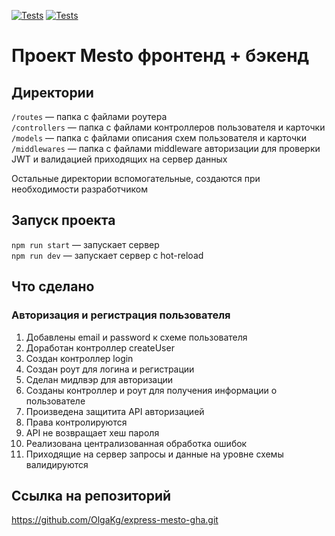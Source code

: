 [![Tests](../../actions/workflows/tests-13-sprint.yml/badge.svg)](../../actions/workflows/tests-13-sprint.yml) [![Tests](../../actions/workflows/tests-14-sprint.yml/badge.svg)](../../actions/workflows/tests-14-sprint.yml)
# Проект Mesto фронтенд + бэкенд


## Директории

`/routes` — папка с файлами роутера  
`/controllers` — папка с файлами контроллеров пользователя и карточки   
`/models` — папка с файлами описания схем пользователя и карточки  
`/middlewares` — папка с файлами middleware авторизации для проверки JWT и валидацией приходящих на сервер данных
  
Остальные директории вспомогательные, создаются при необходимости разработчиком

## Запуск проекта

`npm run start` — запускает сервер   
`npm run dev` — запускает сервер с hot-reload

## Что сделано

### Авторизация и регистрация пользователя
1. Добавлены email и password к схеме пользователя
2. Доработан контроллер createUser
3. Создан контроллер login
4. Создан роут для логина и регистрации
5. Сделан мидлвэр для авторизации
6. Созданы контроллер и роут для получения информации о пользователе
7. Произведена защитита API авторизацией
8. Права контролируются
9. API не возвращает хеш пароля
10. Реализована централизованная обработка ошибок
11. Приходящие на сервер запросы и данные на уровне схемы валидируются

## Ссылка на репозиторий
https://github.com/OlgaKg/express-mesto-gha.git

